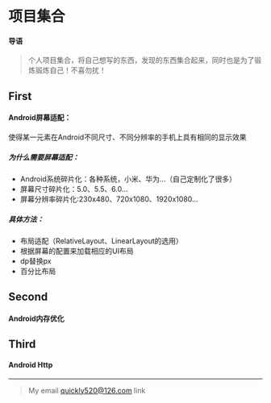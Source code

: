 # 项目集合
#### 导语
> 个人项目集合，将自己想写的东西，发现的东西集合起来，同时也是为了锻炼锻炼自己！不喜勿扰！

## First
#### Android屏幕适配：
使得某一元素在Android不同尺寸、不同分辨率的手机上具有相同的显示效果

##### 为什么需要屏幕适配：
* Android系统碎片化：各种系统，小米、华为...（自己定制化了很多）  
* 屏幕尺寸碎片化：5.0、5.5、6.0...  
* 屏幕分辨率碎片化:230x480、720x1080、1920x1080...
  
##### 具体方法：  
* 布局适配（RelativeLayout、LinearLayout的选用）  
* 根据屏幕的配置来加载相应的UI布局  
* dp替换px  
* 百分比布局  

## Second
#### Android内存优化

## Third

#### Android Http

***
> My email <quickly520@126.com> link


